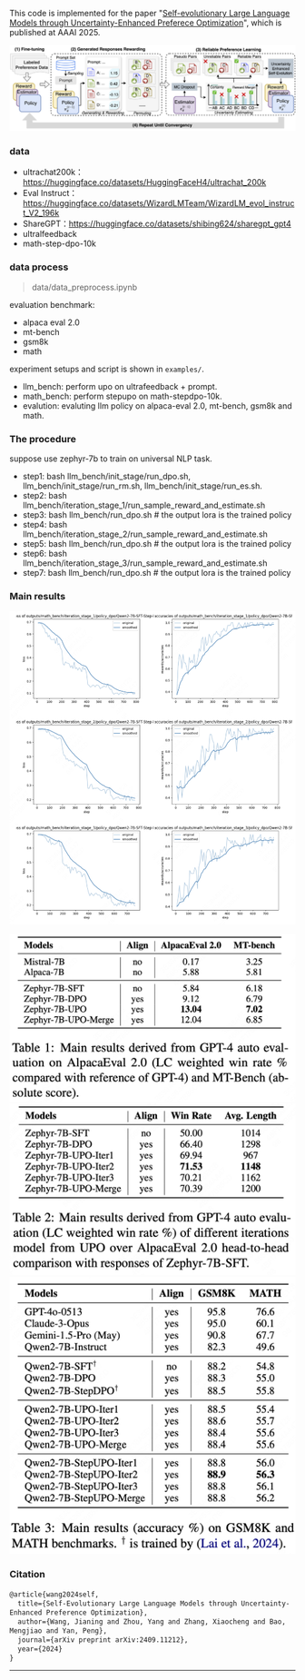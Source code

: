 This code is implemented for the paper "[Self-evolutionary Large Language Models through Uncertainty-Enhanced Preferece Optimization](https://arxiv.org/abs/2409.11212)", which is published at AAAI 2025.


![](figures/overview.png)

### data

- ultrachat200k：https://huggingface.co/datasets/HuggingFaceH4/ultrachat_200k
- Eval Instruct：https://huggingface.co/datasets/WizardLMTeam/WizardLM_evol_instruct_V2_196k
- ShareGPT：https://huggingface.co/datasets/shibing624/sharegpt_gpt4
- ultralfeedback
- math-step-dpo-10k

### data process
> data/data_preprocess.ipynb

evaluation benchmark:
- alpaca eval 2.0
- mt-bench
- gsm8k
- math

experiment setups and script is shown in ```examples/```.
- llm_bench: perform upo on ultrafeedback + prompt.
- math_bench: perform stepupo on math-stepdpo-10k.
- evalution: evaluting llm policy on alpaca-eval 2.0, mt-bench, gsm8k and math.


### The procedure

suppose use zephyr-7b to train on universal NLP task.
- step1: bash llm_bench/init_stage/run_dpo.sh, llm_bench/init_stage/run_rm.sh, llm_bench/init_stage/run_es.sh.
- step2: bash llm_bench/iteration_stage_1/run_sample_reward_and_estimate.sh
- step3: bash llm_bench/run_dpo.sh # the output lora is the trained policy
- step4: bash llm_bench/iteration_stage_2/run_sample_reward_and_estimate.sh
- step5: bash llm_bench/run_dpo.sh # the output lora is the trained policy
- step6: bash llm_bench/iteration_stage_3/run_sample_reward_and_estimate.sh
- step7: bash llm_bench/run_dpo.sh # the output lora is the trained policy

### Main results

![](figures/dpo_curve.png)

![](figures/main_results1.png)
![](figures/main_results2.png)
![](figures/main_results3.png)
### Citation
```
@article{wang2024self,
  title={Self-Evolutionary Large Language Models through Uncertainty-Enhanced Preference Optimization},
  author={Wang, Jianing and Zhou, Yang and Zhang, Xiaocheng and Bao, Mengjiao and Yan, Peng},
  journal={arXiv preprint arXiv:2409.11212},
  year={2024}
}
```

---

